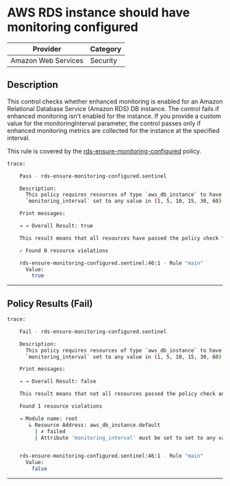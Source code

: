 # AWS RDS instance should have monitoring configured

| Provider            | Category     |
|---------------------|--------------|
| Amazon Web Services | Security     |

## Description

This control checks whether enhanced monitoring is enabled for an Amazon Relational Database Service (Amazon RDS) DB instance. 
The control fails if enhanced monitoring isn't enabled for the instance. 
If you provide a custom value for the monitoringInterval parameter, the control passes only if enhanced monitoring metrics are collected for the instance at the specified interval.

This rule is covered by the [rds-ensure-monitoring-configured](../../policies/rds-ensure-monitoring-configured.sentinel) policy.

```bash
trace:

    Pass - rds-ensure-monitoring-configured.sentinel

    Description:
      This policy requires resources of type `aws_db_instance` to have
      `monitoring_interval` set to any value in (1, 5, 10, 15, 30, 60)

    Print messages:

    → → Overall Result: true

    This result means that all resources have passed the policy check for the policy rds-ensure-monitoring-configured.

    ✓ Found 0 resource violations

    rds-ensure-monitoring-configured.sentinel:46:1 - Rule "main"
      Value:
        true
```

---

## Policy Results (Fail)
```bash
trace:

    Fail - rds-ensure-monitoring-configured.sentinel

    Description:
      This policy requires resources of type `aws_db_instance` to have
      `monitoring_interval` set to any value in (1, 5, 10, 15, 30, 60)

    Print messages:

    → → Overall Result: false

    This result means that not all resources passed the policy check and the protected behavior is not allowed for the policy rds-ensure-monitoring-configured.

    Found 1 resource violations

    → Module name: root
       ↳ Resource Address: aws_db_instance.default
         | ✗ failed
         | Attribute 'monitoring_interval' must be set to set to any value in (1, 5, 10, 15, 30, 60) for 'aws_db_instance' resources. Refer to https://docs.aws.amazon.com/securityhub/latest/userguide/rds-controls.html#rds-6 for more details.


    rds-ensure-monitoring-configured.sentinel:46:1 - Rule "main"
      Value:
        false

```

---